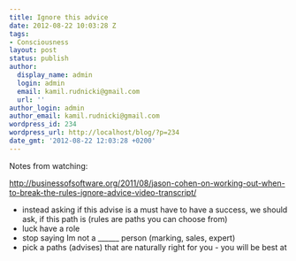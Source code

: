 ```yaml
---
title: Ignore this advice
date: 2012-08-22 10:03:28 Z
tags:
- Consciousness
layout: post
status: publish
author:
  display_name: admin
  login: admin
  email: kamil.rudnicki@gmail.com
  url: ''
author_login: admin
author_email: kamil.rudnicki@gmail.com
wordpress_id: 234
wordpress_url: http://localhost/blog/?p=234
date_gmt: '2012-08-22 12:03:28 +0200'
---
```


<p>Notes from watching:</p>
<p><a href="http://businessofsoftware.org/2011/08/jason-cohen-on-working-out-when-to-break-the-rules-ignore-advice-video-transcript/">http://businessofsoftware.org/2011/08/jason-cohen-on-working-out-when-to-break-the-rules-ignore-advice-video-transcript/</a></p>
<ul>
<li>instead asking if this advise is a must have to have a success, we should ask, if this path is (rules are paths you can choose from)</li>
<li>luck have a role</li>
<li>stop saying Im not a ______ person (marking, sales, expert)</li>
<li>pick a paths (advises) that are naturally right for you - you will be best at</li>
</ul>
